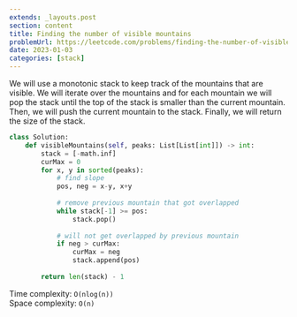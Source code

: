 ```yaml
---
extends: _layouts.post
section: content
title: Finding the number of visible mountains
problemUrl: https://leetcode.com/problems/finding-the-number-of-visible-mountains/
date: 2023-01-03
categories: [stack]
---
```


We will use a monotonic stack to keep track of the mountains that are visible. We will iterate over the mountains and for each mountain we will pop the stack until the top of the stack is smaller than the current mountain. Then, we will push the current mountain to the stack. Finally, we will return the size of the stack.

```python
class Solution:
    def visibleMountains(self, peaks: List[List[int]]) -> int:
        stack = [-math.inf]
        curMax = 0
        for x, y in sorted(peaks):
			# find slope
            pos, neg = x-y, x+y 
			
			# remove previous mountain that got overlapped
            while stack[-1] >= pos: 
                stack.pop()
			
			# will not get overlapped by previous mountain
            if neg > curMax: 
                curMax = neg 
                stack.append(pos)
                
        return len(stack) - 1
```

Time complexity: `O(nlog(n))` <br/>
Space complexity: `O(n)`